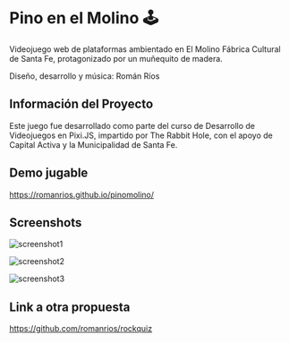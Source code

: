 # Pino en el Molino 🕹️
Videojuego web de plataformas ambientado en El Molino Fábrica Cultural de Santa Fe, protagonizado por un muñequito de madera.

Diseño, desarrollo y música: Román Ríos

## Información del Proyecto
Este juego fue desarrollado como parte del curso de Desarrollo de Videojuegos en Pixi.JS, impartido por The Rabbit Hole, con el apoyo de Capital Activa y la Municipalidad de Santa Fe.

## Demo jugable
https://romanrios.github.io/pinomolino/

## Screenshots

![screenshot1](https://github.com/romanrios/pinomolino/assets/122373737/228b35f9-bf49-4216-a741-287b5c1fedd6)

![screenshot2](https://github.com/romanrios/pinomolino/assets/122373737/d273aa6c-1380-4bed-b05c-1eeedbd4241b)

![screenshot3](https://github.com/romanrios/pinomolino/assets/122373737/3354fd76-6fb2-4bcd-9d68-7fbe00c11df4)

## Link a otra propuesta
https://github.com/romanrios/rockquiz
